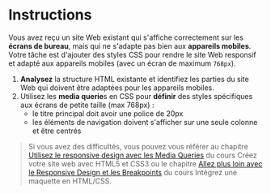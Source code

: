 # Instructions

Vous avez reçu un site Web existant qui s'affiche correctement sur les **écrans de bureau**, mais qui ne s'adapte pas bien aux **appareils mobiles**. Votre tâche est d'ajouter des styles CSS pour rendre le site Web responsif et adapté aux appareils mobiles (avec un écran de maximum `768px`).

1. **Analysez** la structure HTML existante et identifiez les parties du site Web qui doivent être adaptées pour les appareils mobiles.
2. Utilisez les **media querie**s en CSS pour **définir** des styles spécifiques aux écrans de petite taille (max 768px) : 
    - le titre principal doit avoir une police de 20px
    - les éléments de navigation doivent s'afficher sur une seule colonne et être centrés

> Si vous avez des difficultés, vous pouvez vous référer au chapitre [Utilisez le responsive design avec les Media Queries](https://openclassrooms.com/fr/courses/1603881-creez-votre-site-web-avec-html5-et-css3/8061510-utilisez-le-responsive-design-avec-les-media-queries) du cours Créez votre site web avec HTML5 et CSS3 ou le chapitre [Allez plus loin avec le Responsive Design et les Breakpoints](https://openclassrooms.com/fr/courses/8242681-integrez-une-maquette-figma-en-html-css/8242706-allez-plus-loin-avec-le-responsive-design-et-les-breakpoints) du cours Intégrez une maquette en HTML/CSS.
